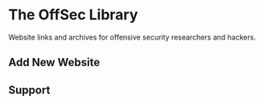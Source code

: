 # The OffSec Library

Website links and archives for offensive security researchers and hackers.  

## Add New Website

## Support

